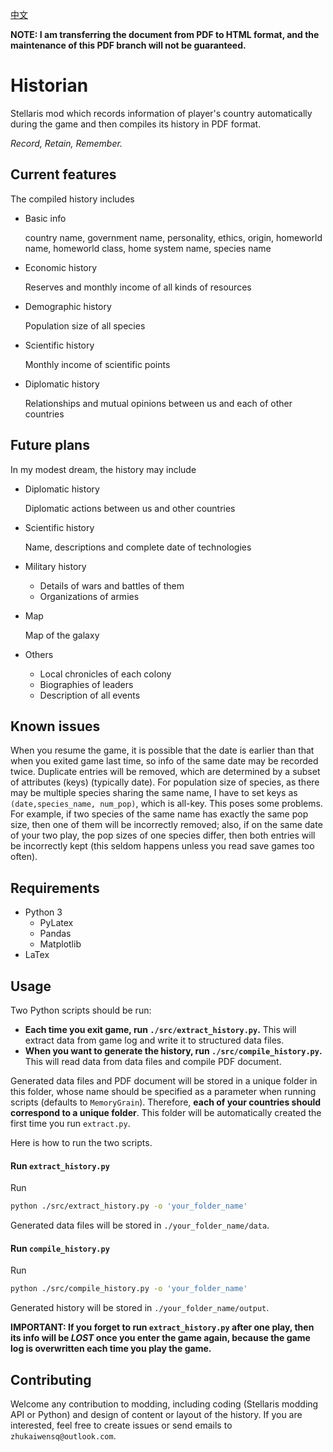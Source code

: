 [中文](介绍.md)

**NOTE: I am transferring the document from PDF to HTML format, and the maintenance of this PDF branch will not be guaranteed.**

# Historian
Stellaris mod which records information of player's country automatically during the game and then compiles its history in PDF format.

_Record, Retain, Remember._

## Current features
The compiled history includes
+ Basic info

   country name, government name, personality, ethics, origin, homeworld name, homeworld class, home system name, species name
+ Economic history

  Reserves and monthly income of all kinds of resources
+ Demographic history
  
  Population size of all species
+ Scientific history

  Monthly income of scientific points
+ Diplomatic history
  
  Relationships and mutual opinions between us and each of other countries

## Future plans
In my modest dream, the history may include
+ Diplomatic history
  
  Diplomatic actions between us and other countries
+ Scientific history
  
  Name, descriptions and complete date of technologies
+ Military history
  - Details of wars and battles of them
  - Organizations of armies
+ Map
  
  Map of the galaxy
+ Others
  - Local chronicles of each colony
  - Biographies of leaders
  - Description of all events

## Known issues
When you resume the game, it is possible that the date is earlier than that when you exited game last time, so info of the same date may be recorded twice. Duplicate entries will be removed, which are determined by a subset of attributes (keys) (typically date). For population size of species, as there may be multiple species sharing the same name, I have to set keys as `(date,species_name, num_pop)`, which is all-key. This poses some problems. For example, if two species of the same name has exactly the same pop size, then one of them will be incorrectly removed; also, if on the same date of your two play, the pop sizes of one species differ, then both entries will be incorrectly kept (this seldom happens unless you read save games too often).

## Requirements
+ Python 3
  - PyLatex
  - Pandas
  - Matplotlib
+ LaTex
  
## Usage
Two Python scripts should be run:
+ **Each time you exit game, run `./src/extract_history.py`.** This will extract data from game log and write it to structured data files.
+ **When you want to generate the history, run `./src/compile_history.py`.** This will read data from data files and compile PDF document.

Generated data files and PDF document will be stored in a unique folder in this folder, whose name should be specified as a parameter when running scripts (defaults to `MemoryGrain`). Therefore, **each of your countries should correspond to a unique folder**. This folder will be automatically created the first time you run `extract.py`.

Here is how to run the two scripts.
#### Run `extract_history.py`
Run
```sh
python ./src/extract_history.py -o 'your_folder_name'
```
Generated data files will be stored in `./your_folder_name/data`.
#### Run `compile_history.py`
Run
```sh
python ./src/compile_history.py -o 'your_folder_name'
```
Generated history will be stored in `./your_folder_name/output`.

**IMPORTANT: If you forget to run `extract_history.py` after one play, then its info will be _LOST_ once you enter the game again, because the game log is overwritten each time you play the game.**

## Contributing
Welcome any contribution to modding, including coding (Stellaris modding API or Python) and design of content or layout of the history. If you are interested, feel free to create issues or send emails to `zhukaiwensq@outlook.com`.
